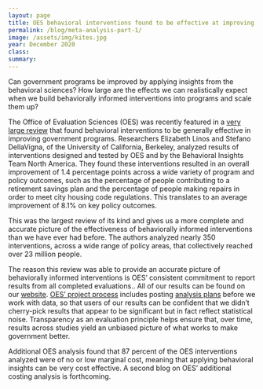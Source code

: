 ```yaml
---	
layout: page	
title: OES behavioral interventions found to be effective at improving government programs in recent large-scale review
permalink: /blog/meta-analysis-part-1/	
image: /assets/img/kites.jpg
year: December 2020
class:	
summary: 	
---	
```


Can government programs be improved by applying insights from the behavioral sciences? How large are the effects we can realistically expect when we build behaviorally informed interventions into programs and scale them up?  

The Office of Evaluation Sciences (OES) was recently featured in a <a href="https://www.nber.org/papers/w27594">very large review</a> that found behavioral interventions to be generally effective in improving government programs. Researchers Elizabeth Linos and Stefano DellaVigna, of the University of California, Berkeley, analyzed results of interventions designed and tested by OES and by the Behavioral Insights Team North America. They found these interventions resulted in an overall improvement of 1.4 percentage points across a wide variety of program and policy outcomes, such as  the percentage of people contributing to a retirement savings plan and the percentage of people making repairs in order to meet city housing code regulations. This translates to an average improvement of 8.1% on key policy outcomes. 

This was the largest review of its kind and gives us a more complete and accurate picture of the effectiveness of behaviorally informed interventions than we have ever had before. The authors analyzed nearly 350 interventions, across a wide range of policy areas, that collectively  reached over 23 million people.

The reason this review was able to provide  an accurate picture of behaviorally informed interventions is OES’ consistent commitment to report results from all completed evaluations.. All of our results can be found on our <a href="https://oes.gsa.gov/work/">website</a>. <a href="https://oes.gsa.gov/projectprocess/">OES’ project process</a> includes posting <a href="https://oes.gsa.gov/methodsdetail/#analysis-plans">analysis plans</a> before we work with data, so that users of our results can be confident that we didn’t cherry-pick results that appear to be significant but in fact reflect statistical noise. Transparency as an evaluation principle helps ensure that, over time, results  across studies yield an unbiased picture of what works to make government better.
 
Additional OES analysis found that  87 percent of the OES interventions analyzed were of no or low marginal cost, meaning that applying behavioral insights can be very cost effective. A second blog on OES’ additional costing analysis is forthcoming.
